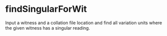 # findSingularForWit
Input a witness and a collation file location and find all variation units where the given witness has a singular reading.
